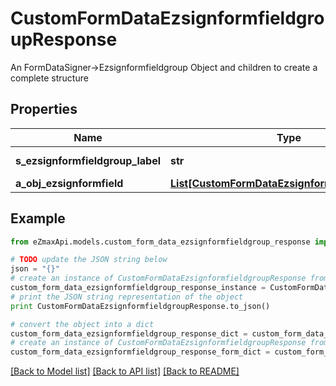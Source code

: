 # CustomFormDataEzsignformfieldgroupResponse

An FormDataSigner->Ezsignformfieldgroup Object and children to create a complete structure

## Properties

Name | Type | Description | Notes
------------ | ------------- | ------------- | -------------
**s_ezsignformfieldgroup_label** | **str** | The Label for the Ezsignformfieldgroup | 
**a_obj_ezsignformfield** | [**List[CustomFormDataEzsignformfieldResponse]**](CustomFormDataEzsignformfieldResponse.md) |  | 

## Example

```python
from eZmaxApi.models.custom_form_data_ezsignformfieldgroup_response import CustomFormDataEzsignformfieldgroupResponse

# TODO update the JSON string below
json = "{}"
# create an instance of CustomFormDataEzsignformfieldgroupResponse from a JSON string
custom_form_data_ezsignformfieldgroup_response_instance = CustomFormDataEzsignformfieldgroupResponse.from_json(json)
# print the JSON string representation of the object
print CustomFormDataEzsignformfieldgroupResponse.to_json()

# convert the object into a dict
custom_form_data_ezsignformfieldgroup_response_dict = custom_form_data_ezsignformfieldgroup_response_instance.to_dict()
# create an instance of CustomFormDataEzsignformfieldgroupResponse from a dict
custom_form_data_ezsignformfieldgroup_response_form_dict = custom_form_data_ezsignformfieldgroup_response.from_dict(custom_form_data_ezsignformfieldgroup_response_dict)
```
[[Back to Model list]](../README.md#documentation-for-models) [[Back to API list]](../README.md#documentation-for-api-endpoints) [[Back to README]](../README.md)



